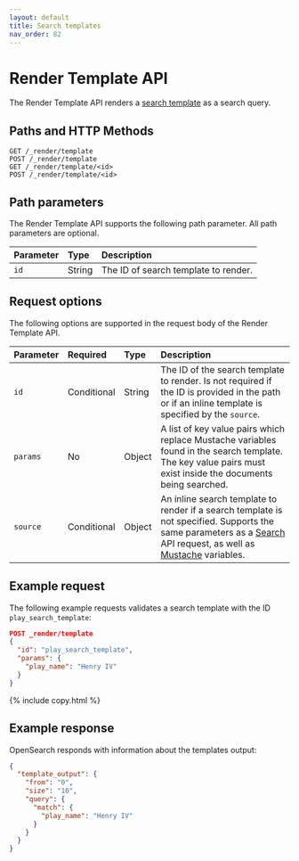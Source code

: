 ```yaml
---
layout: default
title: Search templates
nav_order: 82
---
```


# Render Template API

The Render Template API renders a [search template]({{site.url}}{{site.baseurl}}/search-plugins/search-template/) as a search query.

## Paths and HTTP Methods

```
GET /_render/template
POST /_render/template
GET /_render/template/<id>
POST /_render/template/<id>
```

## Path parameters

The Render Template API supports the following path parameter. All path parameters are optional.

| Parameter | Type | Description |
| :--- | :--- | :--- |
| `id` | String | The ID of search template to render. |

## Request options

The following options are supported in the request body of the Render Template API.

| Parameter | Required | Type | Description | 
| :--- | :--- | :--- | :--- |
| `id` | Conditional | String | The ID of the search template to render. Is not required if the ID is provided in the path or if an inline template is specified by the `source`. | 
| `params` | No | Object | A list of key value pairs which replace Mustache variables found in the search template. The key value pairs must exist inside the documents being searched. |
| `source` | Conditional | Object | An inline search template to render if a search template is not specified. Supports the same parameters as a [Search]({{site.url}}{{site.baseurl}}/api-reference/search/) API request, as well as [Mustache](https://mustache.github.io/mustache.5.html) variables. | 

## Example request

The following example requests validates a search template with the ID `play_search_template`:

```json
POST _render/template
{
  "id": "play_search_template",
  "params": {
    "play_name": "Henry IV"
  }
}
```
{% include copy.html %}

## Example response

OpenSearch responds with information about the templates output:

```json
{
  "template_output": {
    "from": "0",
    "size": "10",
    "query": {
      "match": {
        "play_name": "Henry IV"
      }
    }
  }
}
```




